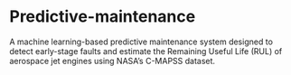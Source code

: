 # Predictive-maintenance
A machine learning-based predictive maintenance system designed to detect early-stage faults and estimate the Remaining Useful Life (RUL) of aerospace jet engines using NASA’s C-MAPSS dataset.
